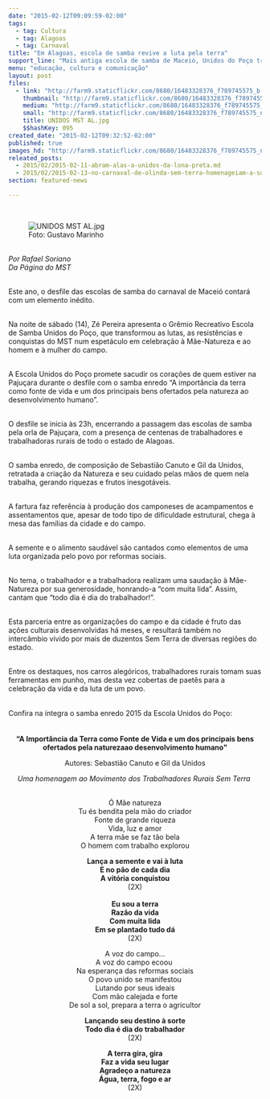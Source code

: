 ```yaml
---
date: "2015-02-12T09:09:59-02:00"
tags:
  - tag: Cultura
  - tag: Alagoas
  - tag: Carnaval
title: "Em Alagoas, escola de samba revive a luta pela terra"
support_line: "Mais antiga escola de samba de Maceió, Unidos do Poço traz à avenida samba enredo sobre o MST e a luta pela Reforma Agrária."
menu: "educação, cultura e comunicação"
layout: post
files:
  - link: "http://farm9.staticflickr.com/8680/16483328376_f789745575_b.jpg"
    thumbnail: "http://farm9.staticflickr.com/8680/16483328376_f789745575_t.jpg"
    medium: "http://farm9.staticflickr.com/8680/16483328376_f789745575_z.jpg"
    small: "http://farm9.staticflickr.com/8680/16483328376_f789745575_n.jpg"
    title: UNIDOS MST AL.jpg
    $$hashKey: 095
created_date: "2015-02-12T09:32:52-02:00"
published: true
images_hd: "http://farm9.staticflickr.com/8680/16483328376_f789745575_n.jpg"
releated_posts:
  - 2015/02/2015-02-11-abram-alas-a-unidos-da-lona-preta.md
  - 2015/02/2015-02-13-no-carnaval-de-olinda-sem-terra-homenageiam-a-solidariedade-do-povo-cubano.md
section: featured-news

---
```

<p>&nbsp;</p>

<figure class="image"><img alt="UNIDOS MST AL.jpg" src="http://farm9.staticflickr.com/8680/16483328376_f789745575_b.jpg" />
<figcaption>Foto: Gustavo Marinho</figcaption>
</figure>

<p><br />
<em>Por Rafael Soriano<br />
Da P&aacute;gina do MST</em></p>

<p><br />
Este ano, o desfile das escolas de samba do carnaval de Macei&oacute; contar&aacute; com um elemento in&eacute;dito.</p>

<p><br />
Na noite de s&aacute;bado (14), Z&eacute; Pereira apresenta o Gr&ecirc;mio Recreativo Escola de Samba Unidos do Po&ccedil;o, que transformou as lutas, as resist&ecirc;ncias e conquistas do MST num espet&aacute;culo em celebra&ccedil;&atilde;o &agrave; M&atilde;e-Natureza e ao homem e &agrave; mulher do campo.</p>

<p><br />
A Escola Unidos do Po&ccedil;o promete sacudir os cora&ccedil;&otilde;es de quem estiver na Paju&ccedil;ara durante o desfile com o samba enredo &ldquo;A import&acirc;ncia da terra como fonte de vida e um dos principais bens ofertados pela natureza ao desenvolvimento humano&rdquo;.&nbsp;</p>

<p><br />
O desfile se inicia &agrave;s 23h, encerrando a passagem das escolas de samba pela orla de Paju&ccedil;ara, com a presen&ccedil;a de centenas de trabalhadores e trabalhadoras rurais de todo o estado de Alagoas.</p>

<p><br />
O samba enredo, de composi&ccedil;&atilde;o de Sebasti&atilde;o Canuto e Gil da Unidos, retratada a cria&ccedil;&atilde;o da Natureza e seu cuidado pelas m&atilde;os de quem nela trabalha, gerando riquezas e frutos inesgot&aacute;veis.&nbsp;</p>

<p><br />
A fartura faz refer&ecirc;ncia &agrave; produ&ccedil;&atilde;o dos camponeses de acampamentos e assentamentos que, apesar de todo tipo de dificuldade estrutural, chega &agrave; mesa das fam&iacute;lias da cidade e do campo.</p>

<p><br />
A semente e o alimento saud&aacute;vel s&atilde;o cantados como elementos de uma luta organizada pelo povo por reformas sociais.&nbsp;</p>

<p><br />
No tema, o trabalhador e a trabalhadora realizam uma sauda&ccedil;&atilde;o &agrave; M&atilde;e-Natureza por sua generosidade, honrando-a &ldquo;com muita lida&rdquo;. Assim, cantam que &ldquo;todo dia &eacute; dia do trabalhador!&rdquo;.</p>

<p><br />
Esta parceria entre as organiza&ccedil;&otilde;es do campo e da cidade &eacute; fruto das a&ccedil;&otilde;es culturais desenvolvidas h&aacute; meses, e resultar&aacute; tamb&eacute;m no interc&acirc;mbio vivido por mais de duzentos Sem Terra de diversas regi&otilde;es do estado.&nbsp;</p>

<p><br />
Entre os destaques, nos carros aleg&oacute;ricos, trabalhadores rurais tomam suas ferramentas em punho, mas desta vez cobertas de paet&ecirc;s para a celebra&ccedil;&atilde;o da vida e da luta de um povo.</p>

<p><br />
Confira na &iacute;ntegra o samba enredo 2015 da <span style="line-height: 20.7999992370605px;">Escola Unidos do Po&ccedil;o</span>:</p>

<p style="text-align: center;"><br />
<strong>&ldquo;A Import&acirc;ncia da Terra como Fonte&nbsp;de Vida e um dos principais&nbsp;bens ofertados pela naturezaao desenvolvimento humano&quot;</strong></p>

<p style="text-align: center;">Autores:&nbsp;Sebasti&atilde;o Canuto e Gil da Unidos</p>

<p style="text-align: center;"><em>Uma homenagem ao Movimento dos Trabalhadores Rurais Sem Terra&nbsp;</em></p>

<p style="text-align: center;"><br />
&Oacute; M&atilde;e natureza<br />
Tu &eacute;s bendita pela m&atilde;o do criador<br />
Fonte de grande riqueza<br />
Vida, luz e amor<br />
A terra m&atilde;e se faz t&atilde;o bela<br />
O homem com trabalho explorou</p>

<p style="text-align: center;"><strong>Lan&ccedil;a a semente e vai &agrave; luta<br />
E no p&atilde;o de cada dia<br />
A vit&oacute;ria conquistou</strong><br />
(2X)<br />
<br />
<strong>Eu sou a terra<br />
Raz&atilde;o da vida<br />
Com muita lida<br />
Em se plantado tudo d&aacute;</strong><br />
(2X)</p>

<p style="text-align: center;">A voz do campo...<br />
A voz do campo ecoou&nbsp;<br />
Na esperan&ccedil;a das reformas sociais<br />
O povo unido se manifestou<br />
Lutando por seus ideais<br />
Com m&atilde;o calejada e forte<br />
De sol a sol, prepara a terra o agricultor</p>

<p style="text-align: center;"><strong>Lan&ccedil;ando seu destino&nbsp;&agrave; sorte<br />
Todo dia &eacute; dia do trabalhador</strong><br />
(2X)</p>

<p style="text-align: center;"><strong>A terra gira, gira<br />
Faz a vida&nbsp;seu lugar<br />
Agrade&ccedil;o a natureza<br />
&Aacute;gua, terra, fogo e ar</strong><br />
(2X)</p>
